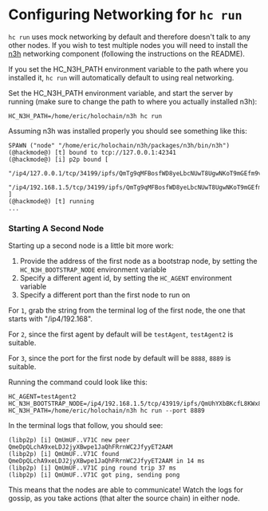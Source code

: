 # Configuring Networking for `hc run`

`hc run` uses mock networking by default and therefore doesn't talk to any other nodes.  If you wish to test multiple nodes you will need to install the [n3h](https://github.com/holochain/n3h) networking component (following the instructions on the README).  

If you set the HC_N3H_PATH environment variable to the path where you installed it, `hc run` will automatically default to using real networking.

Set the HC_N3H_PATH environment variable, and start the server by running (make sure to change the path to where you actually installed n3h):
```shell
HC_N3H_PATH=/home/eric/holochain/n3h hc run
```

Assuming n3h was installed properly you should see something like this:
```shell
SPAWN ("node" "/home/eric/holochain/n3h/packages/n3h/bin/n3h")
(@hackmode@) [t] bound to tcp://127.0.0.1:42341
(@hackmode@) [i] p2p bound [
  "/ip4/127.0.0.1/tcp/34199/ipfs/QmTg9qMFBosfWD8yeLbcNUwT8UgwNKoT9mGEfm9vXKEHzS",
  "/ip4/192.168.1.5/tcp/34199/ipfs/QmTg9qMFBosfWD8yeLbcNUwT8UgwNKoT9mGEfm9vXKEHzS"
]
(@hackmode@) [t] running
...
```

### Starting A Second Node

Starting up a second node is a little bit more work:
1. Provide the address of the first node as a bootstrap node, by setting the `HC_N3H_BOOTSTRAP_NODE` environment variable
2. Specify a different agent id, by setting the `HC_AGENT` environment variable
3. Specify a different port than the first node to run on

For `1`, grab the string from the terminal log of the first node, the one that starts with "/ip4/192.168".

For `2`, since the first agent by default will be `testAgent`, `testAgent2` is suitable.

For `3`, since the port for the first node by default will be `8888`, `8889` is suitable.

Running the command could look like this:
``` shell
HC_AGENT=testAgent2 HC_N3H_BOOTSTRAP_NODE=/ip4/192.168.1.5/tcp/43919/ipfs/QmUhYXbBKcfL8KWx8DMpmhcHeWmmyyLHUe7jFnP5PdLdr4 HC_N3H_PATH=/home/eric/holochain/n3h hc run --port 8889
```

In the terminal logs that follow, you should see:
```shell
(libp2p) [i] QmUmUF..V71C new peer QmeDpQLchA9xeLDJ2jyXBwpe1JaQhFRrnWC2JfyyET2AAM
(libp2p) [i] QmUmUF..V71C found QmeDpQLchA9xeLDJ2jyXBwpe1JaQhFRrnWC2JfyyET2AAM in 14 ms
(libp2p) [i] QmUmUF..V71C ping round trip 37 ms
(libp2p) [i] QmUmUF..V71C got ping, sending pong
```

This means that the nodes are able to communicate! Watch the logs for gossip, as you take actions (that alter the source chain) in either node.

